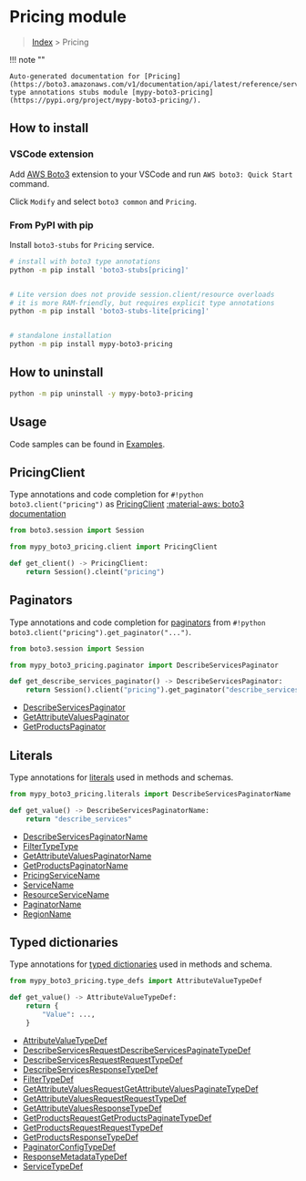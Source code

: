 #  Pricing module

> [Index](../README.md) > Pricing

!!! note ""

    Auto-generated documentation for [Pricing](https://boto3.amazonaws.com/v1/documentation/api/latest/reference/services/pricing.html#Pricing)
    type annotations stubs module [mypy-boto3-pricing](https://pypi.org/project/mypy-boto3-pricing/).

## How to install

### VSCode extension

Add [AWS Boto3](https://marketplace.visualstudio.com/items?itemName=Boto3typed.boto3-ide)
extension to your VSCode and run `AWS boto3: Quick Start` command.

Click `Modify` and select `boto3 common` and `Pricing`.

### From PyPI with pip

Install `boto3-stubs` for `Pricing` service.

```bash
# install with boto3 type annotations
python -m pip install 'boto3-stubs[pricing]'


# Lite version does not provide session.client/resource overloads
# it is more RAM-friendly, but requires explicit type annotations
python -m pip install 'boto3-stubs-lite[pricing]'


# standalone installation
python -m pip install mypy-boto3-pricing
```



## How to uninstall

```bash
python -m pip uninstall -y mypy-boto3-pricing
```

## Usage

Code samples can be found in [Examples](./usage.md).

## PricingClient

Type annotations and code completion for  `#!python boto3.client("pricing")` as [PricingClient](./client.md)
[:material-aws: boto3 documentation](https://boto3.amazonaws.com/v1/documentation/api/latest/reference/services/pricing.html#Pricing.Client)

```python title="Usage example"
from boto3.session import Session

from mypy_boto3_pricing.client import PricingClient

def get_client() -> PricingClient:
    return Session().cleint("pricing")
```


## Paginators

Type annotations and code completion for [paginators](./paginators.md)
from `#!python boto3.client("pricing").get_paginator("...")`.

```python title="Usage example"
from boto3.session import Session

from mypy_boto3_pricing.paginator import DescribeServicesPaginator

def get_describe_services_paginator() -> DescribeServicesPaginator:
    return Session().client("pricing").get_paginator("describe_services"))
```

- [DescribeServicesPaginator](./paginators.md#describeservicespaginator)
- [GetAttributeValuesPaginator](./paginators.md#getattributevaluespaginator)
- [GetProductsPaginator](./paginators.md#getproductspaginator)









## Literals

Type annotations for [literals](./literals.md) used in methods and schemas.

```python title="Usage example"
from mypy_boto3_pricing.literals import DescribeServicesPaginatorName

def get_value() -> DescribeServicesPaginatorName:
    return "describe_services"
```

- [DescribeServicesPaginatorName](./literals.md#describeservicespaginatorname)
- [FilterTypeType](./literals.md#filtertypetype)
- [GetAttributeValuesPaginatorName](./literals.md#getattributevaluespaginatorname)
- [GetProductsPaginatorName](./literals.md#getproductspaginatorname)
- [PricingServiceName](./literals.md#pricingservicename)
- [ServiceName](./literals.md#servicename)
- [ResourceServiceName](./literals.md#resourceservicename)
- [PaginatorName](./literals.md#paginatorname)
- [RegionName](./literals.md#regionname)




## Typed dictionaries

Type annotations for [typed dictionaries](./type_defs.md) used in methods and schema.

```python title="Usage example"
from mypy_boto3_pricing.type_defs import AttributeValueTypeDef

def get_value() -> AttributeValueTypeDef:
    return {
        "Value": ...,
    }
```

- [AttributeValueTypeDef](./type_defs.md#attributevaluetypedef)
- [DescribeServicesRequestDescribeServicesPaginateTypeDef](./type_defs.md#describeservicesrequestdescribeservicespaginatetypedef)
- [DescribeServicesRequestRequestTypeDef](./type_defs.md#describeservicesrequestrequesttypedef)
- [DescribeServicesResponseTypeDef](./type_defs.md#describeservicesresponsetypedef)
- [FilterTypeDef](./type_defs.md#filtertypedef)
- [GetAttributeValuesRequestGetAttributeValuesPaginateTypeDef](./type_defs.md#getattributevaluesrequestgetattributevaluespaginatetypedef)
- [GetAttributeValuesRequestRequestTypeDef](./type_defs.md#getattributevaluesrequestrequesttypedef)
- [GetAttributeValuesResponseTypeDef](./type_defs.md#getattributevaluesresponsetypedef)
- [GetProductsRequestGetProductsPaginateTypeDef](./type_defs.md#getproductsrequestgetproductspaginatetypedef)
- [GetProductsRequestRequestTypeDef](./type_defs.md#getproductsrequestrequesttypedef)
- [GetProductsResponseTypeDef](./type_defs.md#getproductsresponsetypedef)
- [PaginatorConfigTypeDef](./type_defs.md#paginatorconfigtypedef)
- [ResponseMetadataTypeDef](./type_defs.md#responsemetadatatypedef)
- [ServiceTypeDef](./type_defs.md#servicetypedef)


